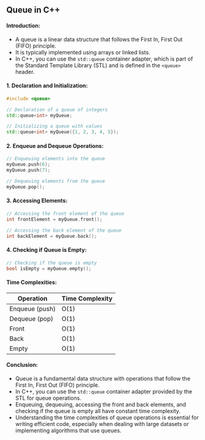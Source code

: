 ## Queue in C++

#### Introduction:
- A queue is a linear data structure that follows the First In, First Out (FIFO) principle.
- It is typically implemented using arrays or linked lists.
- In C++, you can use the `std::queue` container adapter, which is part of the Standard Template Library (STL) and is defined in the `<queue>` header.

#### 1. Declaration and Initialization:
```cpp
#include <queue>

// Declaration of a queue of integers
std::queue<int> myQueue;

// Initializing a queue with values
std::queue<int> myQueue({1, 2, 3, 4, 5});
```

#### 2. Enqueue and Dequeue Operations:
```cpp
// Enqueuing elements into the queue
myQueue.push(6);
myQueue.push(7);

// Dequeuing elements from the queue
myQueue.pop();
```

#### 3. Accessing Elements:
```cpp
// Accessing the front element of the queue
int frontElement = myQueue.front();

// Accessing the back element of the queue
int backElement = myQueue.back();
```

#### 4. Checking if Queue is Empty:
```cpp
// Checking if the queue is empty
bool isEmpty = myQueue.empty();
```

#### Time Complexities:

| Operation         | Time Complexity |
|-------------------|-----------------|
| Enqueue (push)    | O(1)            |
| Dequeue (pop)     | O(1)            |
| Front             | O(1)            |
| Back              | O(1)            |
| Empty             | O(1)            |

#### Conclusion:
- Queue is a fundamental data structure with operations that follow the First In, First Out (FIFO) principle.
- In C++, you can use the `std::queue` container adapter provided by the STL for queue operations.
- Enqueuing, dequeuing, accessing the front and back elements, and checking if the queue is empty all have constant time complexity.
- Understanding the time complexities of queue operations is essential for writing efficient code, especially when dealing with large datasets or implementing algorithms that use queues.